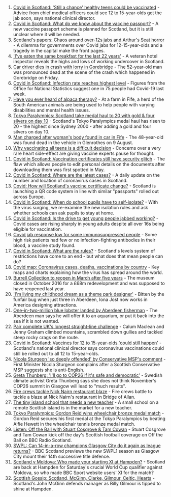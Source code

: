 1. [Covid in Scotland: 'Still a chance' healthy teens could be vaccinated](https://www.bbc.co.uk/news/uk-scotland-58439024?at_medium=RSS&at_campaign=KARANGA) - Advice from chief medical officers could see 12 to 15-year-olds get the jab soon, says national clinical director.
2. [Covid in Scotland: What do we know about the vaccine passport?](https://www.bbc.co.uk/news/uk-scotland-58422607?at_medium=RSS&at_campaign=KARANGA) - A new vaccine passport scheme is planned for Scotland, but it is still unclear where it will be needed.
3. [Scotland's papers: Chaos around over-12s jabs and Arthur's Seat horror](https://www.bbc.co.uk/news/uk-scotland-58446942?at_medium=RSS&at_campaign=KARANGA) - A dilemma for governments over Covid jabs for 12-15-year-olds and a tragedy in the capital make the front pages.
4. ['I've eaten the same breakfast for the last 22 years'](https://www.bbc.co.uk/news/uk-scotland-scotland-business-58323888?at_medium=RSS&at_campaign=KARANGA) - A veteran hotel inspector reveals the highs and lows of working undercover in Scotland.
5. [Car driver dies in crash with lorry in Gorebridge](https://www.bbc.co.uk/news/uk-scotland-edinburgh-east-fife-58447165?at_medium=RSS&at_campaign=KARANGA) - The 52-year-old man was pronounced dead at the scene of the crash which happened in Gorebridge on Friday.
6. [Covid in Scotland: Infection rate reaches highest level](https://www.bbc.co.uk/news/uk-scotland-58437868?at_medium=RSS&at_campaign=KARANGA) - Figures from the Office for National Statistics suggest one in 75 people had Covid-19 last week.
7. [Have you ever heard of alpaca therapy?](https://www.bbc.co.uk/news/uk-scotland-58423392?at_medium=RSS&at_campaign=KARANGA) - At a farm in Fife, a herd of the South American animals are being used to help people with varying disabilities and mental health issues.
8. [Tokyo Paralympics: Scotland take medal haul to 20 with gold & four silvers on day 10](https://www.bbc.co.uk/sport/disability-sport/58432523?at_medium=RSS&at_campaign=KARANGA) - Scotland's Tokyo Paralympics medal haul has risen to 20 - the highest since Sydney 2000 - after adding a gold and four silvers on day 10.
9. [Man charged after woman's body found in car in Fife](https://www.bbc.co.uk/news/uk-scotland-edinburgh-east-fife-58435264?at_medium=RSS&at_campaign=KARANGA) - The 48-year-old was found dead in the vehicle in Glenrothes on 9 August.
10. [Why vaccinating all teens is a difficult decision](https://www.bbc.co.uk/news/health-58423152?at_medium=RSS&at_campaign=KARANGA) - Concerns over a very rare heart side-effect are giving vaccine experts pause for thought.
11. [Covid in Scotland: Vaccination certificates still have security glitch](https://www.bbc.co.uk/news/uk-scotland-58435664?at_medium=RSS&at_campaign=KARANGA) - The flaw which allows people to edit personal details on the documents after downloading them was first spotted in May.
12. [Covid in Scotland: Where are the latest cases?](https://www.bbc.co.uk/news/uk-scotland-53511877?at_medium=RSS&at_campaign=KARANGA) - A daily update on the number and location of coronavirus cases in Scotland.
13. [Covid: How will Scotland's vaccine certificate change?](https://www.bbc.co.uk/news/uk-scotland-57519070?at_medium=RSS&at_campaign=KARANGA) - Scotland is launching a QR code system in line with similar "passports" rolled out across Europe.
14. [Covid in Scotland: When do school pupils have to self-isolate?](https://www.bbc.co.uk/news/uk-scotland-58381883?at_medium=RSS&at_campaign=KARANGA) - With the virus surging, we re-examine the new isolation rules and ask whether schools can ask pupils to stay at home.
15. [Covid in Scotland: Is the drive to get young people jabbed working?](https://www.bbc.co.uk/news/uk-scotland-58342389?at_medium=RSS&at_campaign=KARANGA) - Covid cases are rising sharply in young adults despite all over 16s being eligible for vaccination.
16. [Covid jab response low for some immunosuppressed people](https://www.bbc.co.uk/news/health-58317261?at_medium=RSS&at_campaign=KARANGA) - Some high risk patients had few or no infection-fighting antibodies in their blood, a vaccine study found.
17. [Covid in Scotland: What are the rules?](https://www.bbc.co.uk/news/uk-scotland-53166816?at_medium=RSS&at_campaign=KARANGA) - Scotland's levels system of restrictions have come to an end - but what does that mean people can do?
18. [Covid map: Coronavirus cases, deaths, vaccinations by country](https://www.bbc.co.uk/news/world-51235105?at_medium=RSS&at_campaign=KARANGA) - Key maps and charts explaining how the virus has spread around the world.
19. [Burrell Collection to reopen in March after five years](https://www.bbc.co.uk/news/uk-scotland-58421389?at_medium=RSS&at_campaign=KARANGA) - The museum closed in October 2016 for a £68m redevelopment and was supposed to have reopened last year.
20. ['I'm living my childhood dream as a theme park designer'](https://www.bbc.co.uk/news/uk-scotland-north-east-orkney-shetland-58308830?at_medium=RSS&at_campaign=KARANGA) - Bitten by the funfair bug when just three in Aberdeen, Iona Jost now works in America designing attractions.
21. [One-in-two-million blue lobster landed by Aberdeen fisherman](https://www.bbc.co.uk/news/uk-scotland-north-east-orkney-shetland-58420028?at_medium=RSS&at_campaign=KARANGA) - The Aberdeen man says he will offer it to an aquarium, or put it back into the sea if it is not wanted.
22. [Pair complete UK's longest straight-line challenge](https://www.bbc.co.uk/news/uk-scotland-58400061?at_medium=RSS&at_campaign=KARANGA) - Calum Maclean and Jenny Graham climbed mountains, scrambled down gullies and tackled steep rocky crags on the route.
23. [Covid in Scotland: Vaccines for 12 to 15-year-olds 'could still happen'](https://www.bbc.co.uk/news/uk-scotland-58442749?at_medium=RSS&at_campaign=KARANGA) - Scotland's national clinical director says coronavirus vaccinations could still be rolled out to all 12 to 15-year-olds.
24. [Nicola Sturgeon 'so deeply offended' by Conservative MSP's comment](https://www.bbc.co.uk/news/uk-scotland-58423484?at_medium=RSS&at_campaign=KARANGA) - First Minister Nicola Sturgeon complains after a Scottish Conservative MSP suggests she is anti-English.
25. [Greta Thunberg: 'I'll go to COP26 if it's safe and democratic'](https://www.bbc.co.uk/news/uk-scotland-58388980?at_medium=RSS&at_campaign=KARANGA) - Swedish climate activist Greta Thunberg says she does not think November's COP26 summit in Glasgow will lead to "much results".
26. [Fire crews tackle Nick Nairn restaurant blaze](https://www.bbc.co.uk/news/uk-scotland-58378152?at_medium=RSS&at_campaign=KARANGA) - Fire crews battle to tackle a blaze at Nick Nairn's restaurant in Bridge of Allan.
27. [The tiny island school that needs a new teacher](https://www.bbc.co.uk/news/uk-scotland-58363674?at_medium=RSS&at_campaign=KARANGA) - A small school on a remote Scottish island is in the market for a new teacher.
28. [Tokyo Paralympics: Gordon Reid wins wheelchair bronze medal match](https://www.bbc.co.uk/sport/disability-sport/58448220?at_medium=RSS&at_campaign=KARANGA) - Gordon Reid secures his first medal at the Tokyo Paralympics by beating Alfie Hewett in the wheelchair tennis bronze medal match.
29. [Listen: Off the Ball with Stuart Cosgrove & Tam Cowan](https://www.bbc.co.uk/sport/av/football/58387116?at_medium=RSS&at_campaign=KARANGA) - Stuart Cosgrove and Tam Cowan kick off the day's Scottish football coverage on Off the Ball on BBC Radio Scotland.
30. [SWPL: Can 14-in-a-row champions Glasgow City do it again as league returns?](https://www.bbc.co.uk/sport/football/58447302?at_medium=RSS&at_campaign=KARANGA) - BBC Scotland previews the new SWPL1 season as Glasgow City mount their 14th successive title defence.
31. [Scotland v Moldova: Who made your starting XI at Hampden?](https://www.bbc.co.uk/sport/football/58415617?at_medium=RSS&at_campaign=KARANGA) - Scotland are back at Hampden for Saturday's crucial World Cup qualifier against Moldova, so who made BBC Sport website users' XI for the match?
32. [Scottish Gossip: Scotland, McGinn, Clarke, Gilmour, Celtic, Hearts](https://www.bbc.co.uk/sport/football/58446809?at_medium=RSS&at_campaign=KARANGA) - Scotland's John McGinn defends manager as Billy Gilmour is tipped to shine at Hampden.
